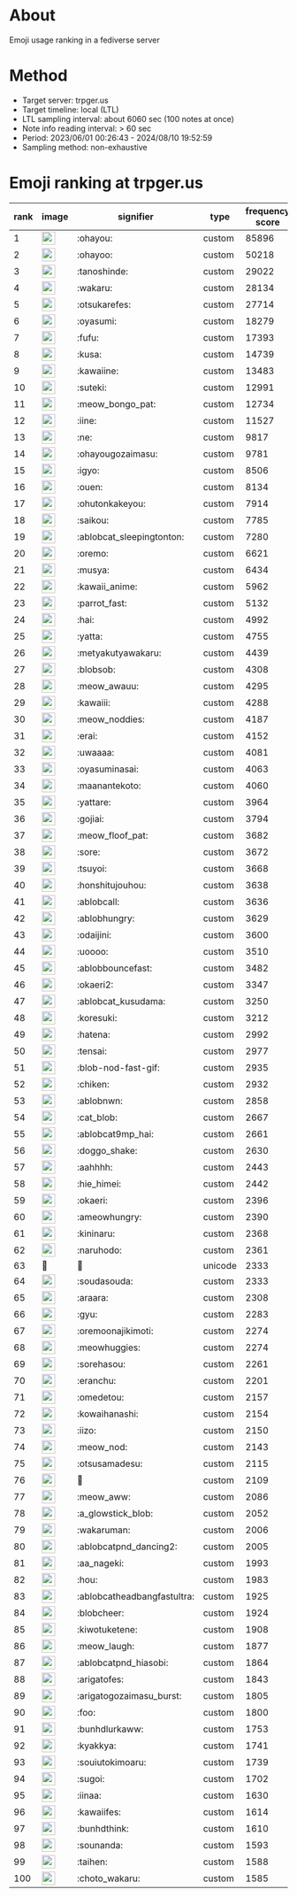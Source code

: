 # About
Emoji usage ranking in a fediverse server

# Method
- Target server: trpger.us
- Target timeline: local (LTL)
- LTL sampling interval: about 6060 sec (100 notes at once)
- Note info reading interval: > 60 sec
- Period: 2023/06/01 00:26:43 - 2024/08/10 19:52:59 
- Sampling method: non-exhaustive

# Emoji ranking at trpger.us

|rank|image|signifier|type|frequency score|
|----|----|----|----|----|
|1|<img height="24" src="https://trpger.us/emoji/ohayou.webp">|:ohayou:|custom|85896|
|2|<img height="24" src="https://trpger.us/emoji/ohayoo.webp">|:ohayoo:|custom|50218|
|3|<img height="24" src="https://trpger.us/emoji/tanoshinde.webp">|:tanoshinde:|custom|29022|
|4|<img height="24" src="https://trpger.us/emoji/wakaru.webp">|:wakaru:|custom|28134|
|5|<img height="24" src="https://trpger.us/emoji/otsukarefes.webp">|:otsukarefes:|custom|27714|
|6|<img height="24" src="https://trpger.us/emoji/oyasumi.webp">|:oyasumi:|custom|18279|
|7|<img height="24" src="https://trpger.us/emoji/fufu.webp">|:fufu:|custom|17393|
|8|<img height="24" src="https://trpger.us/emoji/kusa.webp">|:kusa:|custom|14739|
|9|<img height="24" src="https://trpger.us/emoji/kawaiine.webp">|:kawaiine:|custom|13483|
|10|<img height="24" src="https://trpger.us/emoji/suteki.webp">|:suteki:|custom|12991|
|11|<img height="24" src="https://trpger.us/emoji/meow_bongo_pat.webp">|:meow_bongo_pat:|custom|12734|
|12|<img height="24" src="https://trpger.us/emoji/iine.webp">|:iine:|custom|11527|
|13|<img height="24" src="https://trpger.us/emoji/ne.webp">|:ne:|custom|9817|
|14|<img height="24" src="https://trpger.us/emoji/ohayougozaimasu.webp">|:ohayougozaimasu:|custom|9781|
|15|<img height="24" src="https://trpger.us/emoji/igyo.webp">|:igyo:|custom|8506|
|16|<img height="24" src="https://trpger.us/emoji/ouen.webp">|:ouen:|custom|8134|
|17|<img height="24" src="https://trpger.us/emoji/ohutonkakeyou.webp">|:ohutonkakeyou:|custom|7914|
|18|<img height="24" src="https://trpger.us/emoji/saikou.webp">|:saikou:|custom|7785|
|19|<img height="24" src="https://trpger.us/emoji/ablobcat_sleepingtonton.webp">|:ablobcat_sleepingtonton:|custom|7280|
|20|<img height="24" src="https://trpger.us/emoji/oremo.webp">|:oremo:|custom|6621|
|21|<img height="24" src="https://trpger.us/emoji/musya.webp">|:musya:|custom|6434|
|22|<img height="24" src="https://trpger.us/emoji/kawaii_anime.webp">|:kawaii_anime:|custom|5962|
|23|<img height="24" src="https://trpger.us/emoji/parrot_fast.webp">|:parrot_fast:|custom|5132|
|24|<img height="24" src="https://trpger.us/emoji/hai.webp">|:hai:|custom|4992|
|25|<img height="24" src="https://trpger.us/emoji/yatta.webp">|:yatta:|custom|4755|
|26|<img height="24" src="https://trpger.us/emoji/metyakutyawakaru.webp">|:metyakutyawakaru:|custom|4439|
|27|<img height="24" src="https://trpger.us/emoji/blobsob.webp">|:blobsob:|custom|4308|
|28|<img height="24" src="https://trpger.us/emoji/meow_awauu.webp">|:meow_awauu:|custom|4295|
|29|<img height="24" src="https://trpger.us/emoji/kawaiii.webp">|:kawaiii:|custom|4288|
|30|<img height="24" src="https://trpger.us/emoji/meow_noddies.webp">|:meow_noddies:|custom|4187|
|31|<img height="24" src="https://trpger.us/emoji/erai.webp">|:erai:|custom|4152|
|32|<img height="24" src="https://trpger.us/emoji/uwaaaa.webp">|:uwaaaa:|custom|4081|
|33|<img height="24" src="https://trpger.us/emoji/oyasuminasai.webp">|:oyasuminasai:|custom|4063|
|34|<img height="24" src="https://trpger.us/emoji/maanantekoto.webp">|:maanantekoto:|custom|4060|
|35|<img height="24" src="https://trpger.us/emoji/yattare.webp">|:yattare:|custom|3964|
|36|<img height="24" src="https://trpger.us/emoji/gojiai.webp">|:gojiai:|custom|3794|
|37|<img height="24" src="https://trpger.us/emoji/meow_floof_pat.webp">|:meow_floof_pat:|custom|3682|
|38|<img height="24" src="https://trpger.us/emoji/sore.webp">|:sore:|custom|3672|
|39|<img height="24" src="https://trpger.us/emoji/tsuyoi.webp">|:tsuyoi:|custom|3668|
|40|<img height="24" src="https://trpger.us/emoji/honshitujouhou.webp">|:honshitujouhou:|custom|3638|
|41|<img height="24" src="https://trpger.us/emoji/ablobcall.webp">|:ablobcall:|custom|3636|
|42|<img height="24" src="https://trpger.us/emoji/ablobhungry.webp">|:ablobhungry:|custom|3629|
|43|<img height="24" src="https://trpger.us/emoji/odaijini.webp">|:odaijini:|custom|3600|
|44|<img height="24" src="https://trpger.us/emoji/uoooo.webp">|:uoooo:|custom|3510|
|45|<img height="24" src="https://trpger.us/emoji/ablobbouncefast.webp">|:ablobbouncefast:|custom|3482|
|46|<img height="24" src="https://trpger.us/emoji/okaeri2.webp">|:okaeri2:|custom|3347|
|47|<img height="24" src="https://trpger.us/emoji/ablobcat_kusudama.webp">|:ablobcat_kusudama:|custom|3250|
|48|<img height="24" src="https://trpger.us/emoji/koresuki.webp">|:koresuki:|custom|3212|
|49|<img height="24" src="https://trpger.us/emoji/hatena.webp">|:hatena:|custom|2992|
|50|<img height="24" src="https://trpger.us/emoji/tensai.webp">|:tensai:|custom|2977|
|51|<img height="24" src="https://trpger.us/emoji/blob-nod-fast-gif.webp">|:blob-nod-fast-gif:|custom|2935|
|52|<img height="24" src="https://trpger.us/emoji/chiken.webp">|:chiken:|custom|2932|
|53|<img height="24" src="https://trpger.us/emoji/ablobnwn.webp">|:ablobnwn:|custom|2858|
|54|<img height="24" src="https://trpger.us/emoji/cat_blob.webp">|:cat_blob:|custom|2667|
|55|<img height="24" src="https://trpger.us/emoji/ablobcat9mp_hai.webp">|:ablobcat9mp_hai:|custom|2661|
|56|<img height="24" src="https://trpger.us/emoji/doggo_shake.webp">|:doggo_shake:|custom|2630|
|57|<img height="24" src="https://trpger.us/emoji/aahhhh.webp">|:aahhhh:|custom|2443|
|58|<img height="24" src="https://trpger.us/emoji/hie_himei.webp">|:hie_himei:|custom|2442|
|59|<img height="24" src="https://trpger.us/emoji/okaeri.webp">|:okaeri:|custom|2396|
|60|<img height="24" src="https://trpger.us/emoji/ameowhungry.webp">|:ameowhungry:|custom|2390|
|61|<img height="24" src="https://trpger.us/emoji/kininaru.webp">|:kininaru:|custom|2368|
|62|<img height="24" src="https://trpger.us/emoji/naruhodo.webp">|:naruhodo:|custom|2361|
|63|🍮|🍮|unicode|2333|
|64|<img height="24" src="https://trpger.us/emoji/soudasouda.webp">|:soudasouda:|custom|2333|
|65|<img height="24" src="https://trpger.us/emoji/araara.webp">|:araara:|custom|2308|
|66|<img height="24" src="https://trpger.us/emoji/gyu.webp">|:gyu:|custom|2283|
|67|<img height="24" src="https://trpger.us/emoji/oremoonajikimoti.webp">|:oremoonajikimoti:|custom|2274|
|68|<img height="24" src="https://trpger.us/emoji/meowhuggies.webp">|:meowhuggies:|custom|2274|
|69|<img height="24" src="https://trpger.us/emoji/sorehasou.webp">|:sorehasou:|custom|2261|
|70|<img height="24" src="https://trpger.us/emoji/eranchu.webp">|:eranchu:|custom|2201|
|71|<img height="24" src="https://trpger.us/emoji/omedetou.webp">|:omedetou:|custom|2157|
|72|<img height="24" src="https://trpger.us/emoji/kowaihanashi.webp">|:kowaihanashi:|custom|2154|
|73|<img height="24" src="https://trpger.us/emoji/iizo.webp">|:iizo:|custom|2150|
|74|<img height="24" src="https://trpger.us/emoji/meow_nod.webp">|:meow_nod:|custom|2143|
|75|<img height="24" src="https://trpger.us/emoji/otsusamadesu.webp">|:otsusamadesu:|custom|2115|
|76|<img height="24" src="https://trpger.us/emoji/birthday.webp">|:birthday:|custom|2109|
|77|<img height="24" src="https://trpger.us/emoji/meow_aww.webp">|:meow_aww:|custom|2086|
|78|<img height="24" src="https://trpger.us/emoji/a_glowstick_blob.webp">|:a_glowstick_blob:|custom|2052|
|79|<img height="24" src="https://trpger.us/emoji/wakaruman.webp">|:wakaruman:|custom|2006|
|80|<img height="24" src="https://trpger.us/emoji/ablobcatpnd_dancing2.webp">|:ablobcatpnd_dancing2:|custom|2005|
|81|<img height="24" src="https://trpger.us/emoji/aa_nageki.webp">|:aa_nageki:|custom|1993|
|82|<img height="24" src="https://trpger.us/emoji/hou.webp">|:hou:|custom|1983|
|83|<img height="24" src="https://trpger.us/emoji/ablobcatheadbangfastultra.webp">|:ablobcatheadbangfastultra:|custom|1925|
|84|<img height="24" src="https://trpger.us/emoji/blobcheer.webp">|:blobcheer:|custom|1924|
|85|<img height="24" src="https://trpger.us/emoji/kiwotuketene.webp">|:kiwotuketene:|custom|1908|
|86|<img height="24" src="https://trpger.us/emoji/meow_laugh.webp">|:meow_laugh:|custom|1877|
|87|<img height="24" src="https://trpger.us/emoji/ablobcatpnd_hiasobi.webp">|:ablobcatpnd_hiasobi:|custom|1864|
|88|<img height="24" src="https://trpger.us/emoji/arigatofes.webp">|:arigatofes:|custom|1843|
|89|<img height="24" src="https://trpger.us/emoji/arigatogozaimasu_burst.webp">|:arigatogozaimasu_burst:|custom|1805|
|90|<img height="24" src="https://trpger.us/emoji/foo.webp">|:foo:|custom|1800|
|91|<img height="24" src="https://trpger.us/emoji/bunhdlurkaww.webp">|:bunhdlurkaww:|custom|1753|
|92|<img height="24" src="https://trpger.us/emoji/kyakkya.webp">|:kyakkya:|custom|1741|
|93|<img height="24" src="https://trpger.us/emoji/souiutokimoaru.webp">|:souiutokimoaru:|custom|1739|
|94|<img height="24" src="https://trpger.us/emoji/sugoi.webp">|:sugoi:|custom|1702|
|95|<img height="24" src="https://trpger.us/emoji/iinaa.webp">|:iinaa:|custom|1630|
|96|<img height="24" src="https://trpger.us/emoji/kawaiifes.webp">|:kawaiifes:|custom|1614|
|97|<img height="24" src="https://trpger.us/emoji/bunhdthink.webp">|:bunhdthink:|custom|1610|
|98|<img height="24" src="https://trpger.us/emoji/sounanda.webp">|:sounanda:|custom|1593|
|99|<img height="24" src="https://trpger.us/emoji/taihen.webp">|:taihen:|custom|1588|
|100|<img height="24" src="https://trpger.us/emoji/choto_wakaru.webp">|:choto_wakaru:|custom|1585|
